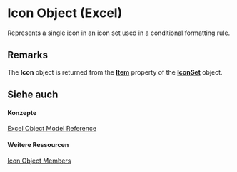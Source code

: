 
# Icon Object (Excel)

Represents a single icon in an icon set used in a conditional formatting rule.


## Remarks

The  **Icon** object is returned from the **[Item](4208ddeb-dedb-3d96-c705-adddfcd9a2fe.md)** property of the **[IconSet](d6b407cf-424e-529a-ee83-0b0b09598b53.md)** object.


## Siehe auch


#### Konzepte


[Excel Object Model Reference](11ea8598-8a20-92d5-f98b-0da04263bf2c.md)
#### Weitere Ressourcen


[Icon Object Members](http://msdn.microsoft.com/library/e040e212-f369-dff7-c43b-1780f42e878b%28Office.15%29.aspx)